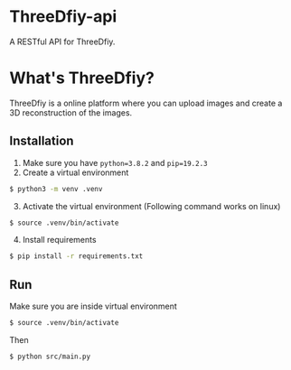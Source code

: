 # ThreeDfiy-api
A RESTful API for ThreeDfiy.

# What's ThreeDfiy?
ThreeDfiy is a online platform where you can upload images and create a 3D reconstruction of the images.

## Installation
1. Make sure you have `python=3.8.2` and `pip=19.2.3`
2. Create a virtual environment
```bash
$ python3 -m venv .venv
```
3. Activate the virtual environment (Following command works on linux)
```bash
$ source .venv/bin/activate
```
4. Install requirements
```bash
$ pip install -r requirements.txt
```

## Run
Make sure you are inside virtual environment
```bash
$ source .venv/bin/activate
```
Then
```bash
$ python src/main.py
```
